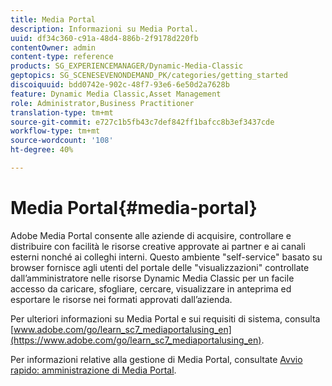 ```yaml
---
title: Media Portal
description: Informazioni su Media Portal.
uuid: df34c360-c91a-48d4-886b-2f9178d220fb
contentOwner: admin
content-type: reference
products: SG_EXPERIENCEMANAGER/Dynamic-Media-Classic
geptopics: SG_SCENESEVENONDEMAND_PK/categories/getting_started
discoiquuid: bdd0742e-902c-48f7-93e6-6e50d2a7628b
feature: Dynamic Media Classic,Asset Management
role: Administrator,Business Practitioner
translation-type: tm+mt
source-git-commit: e727c1b5fb43c7def842ff1bafcc8b3ef3437cde
workflow-type: tm+mt
source-wordcount: '108'
ht-degree: 40%

---
```



# Media Portal{#media-portal}

Adobe Media Portal consente alle aziende di acquisire, controllare e distribuire con facilità le risorse creative approvate ai partner e ai canali esterni nonché ai colleghi interni. Questo ambiente &quot;self-service&quot; basato su browser fornisce agli utenti del portale delle &quot;visualizzazioni&quot; controllate dall’amministratore nelle risorse Dynamic Media Classic per un facile accesso da caricare, sfogliare, cercare, visualizzare in anteprima ed esportare le risorse nei formati approvati dall’azienda.

Per ulteriori informazioni su Media Portal e sui requisiti di sistema, consulta [www.adobe.com/go/learn_sc7_mediaportalusing_en](https://www.adobe.com/go/learn_sc7_mediaportalusing_en).

Per informazioni relative alla gestione di Media Portal, consultate [Avvio rapido: amministrazione di Media Portal](quick-start-media-portal-administration.md#quick_start_media_portal_administration).
